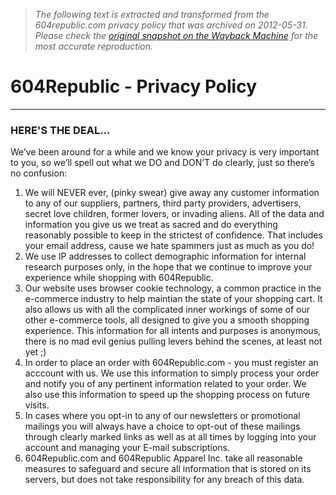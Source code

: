 > *The following text is extracted and transformed from the 604republic.com privacy policy that was archived on 2012-05-31. Please check the [original snapshot on the Wayback Machine](https://web.archive.org/web/20120531021122id_/http%3A//www.604republic.com/info/privacypolicy) for the most accurate reproduction.*

# 604Republic - Privacy Policy

* * *

### HERE'S THE DEAL...

We’ve been around for a while and we know your privacy is very important to you, so we’ll spell out what we DO and DON’T do clearly, just so there’s no confusion: 

  1. We will NEVER ever, (pinky swear) give away any customer information to any of our suppliers, partners, third party providers, advertisers, secret love children, former lovers, or invading aliens. All of the data and information you give us we treat as sacred and do everything reasonably possible to keep in the strictest of confidence. That includes your email address, cause we hate spammers just as much as you do!
  2. We use IP addresses to collect demographic information for internal research purposes only, in the hope that we continue to improve your experience while shopping with 604Republic.
  3. Our website uses browser cookie technology, a common practice in the e-commerce industry to help maintian the state of your shopping cart. It also allows us with all the complicated inner workings of some of our other e-commerce tools, all designed to give you a smooth shopping experience. This information for all intents and purposes is anonymous, there is no mad evil genius pulling levers behind the scenes, at least not yet ;)
  4. In order to place an order with 604Republic.com - you must register an acccount with us. We use this information to simply process your order and notify you of any pertinent information related to your order. We also use this information to speed up the shopping process on future visits.
  5. In cases where you opt-in to any of our newsletters or promotional mailings you will always have a choice to opt-out of these mailings through clearly marked links as well as at all times by logging into your account and managing your E-mail subscriptions.
  6. 604Republic.com and 604Republic Apparel Inc. take all reasonable measures to safeguard and secure all information that is stored on its servers, but does not take responsibility for any breach of this data.


